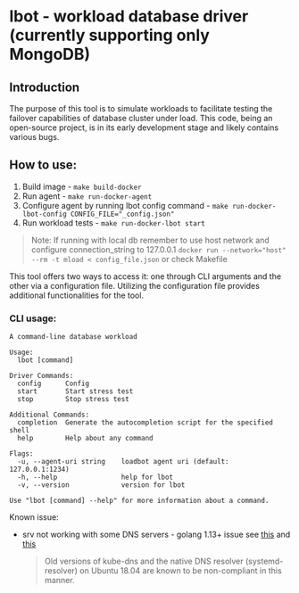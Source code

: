 # lbot - workload database driver (currently supporting only MongoDB)

## Introduction
The purpose of this tool is to simulate workloads to facilitate testing the failover capabilities of database cluster under load. This code, being an open-source project, is in its early development stage and likely contains various bugs.


## How to use:
1. Build image - `make build-docker`
2. Run agent - `make run-docker-agent`
3. Configure agent by running lbot config command - `make run-docker-lbot-config CONFIG_FILE="_config.json"`
4. Run workload tests - `make run-docker-lbot start`

> Note: If running with local db remember to use host network and configure connection_string to 127.0.0.1 `docker run --network="host" --rm -t mload < config_file.json` or check Makefile

This tool offers two ways to access it: one through CLI arguments and the other via a configuration file. Utilizing the configuration file provides additional functionalities for the tool.

### CLI usage:
    A command-line database workload

    Usage:
      lbot [command]

    Driver Commands:
      config      Config
      start       Start stress test
      stop        Stop stress test

    Additional Commands:
      completion  Generate the autocompletion script for the specified shell
      help        Help about any command

    Flags:
      -u, --agent-uri string    loadbot agent uri (default: 127.0.0.1:1234)
      -h, --help                help for lbot
      -v, --version             version for lbot

    Use "lbot [command] --help" for more information about a command.


Known issue:
* srv not working with some DNS servers - golang 1.13+ issue see [this](https://github.com/golang/go/issues/37362) and [this](https://pkg.go.dev/go.mongodb.org/mongo-driver/mongo#hdr-Potential_DNS_Issues)

    > Old versions of kube-dns and the native DNS resolver (systemd-resolver) on Ubuntu 18.04 are known to be non-compliant in this manner. 
